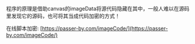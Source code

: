 程序的原理是借助canvas的imageData将源代码隐藏在其中，一般人难以在源码里发现它的源码，也可将其当成代码加密的方式！

在线脚本加密: [https://passer-by.com/imageCode/](https://passer-by.com/imageCode/)
